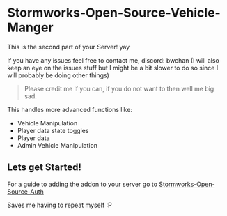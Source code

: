 # Stormworks-Open-Source-Vehicle-Manger

This is the second part of your Server! yay

If you have any issues feel free to contact me, discord: bwchan (I will also keep an eye on the issues stuff but I might be a bit slower to do so since I will probably be doing other things)

> Please credit me if you can, if you do not want to then well me big sad.

This handles more advanced functions like:
- Vehicle Manipulation
- Player data state toggles
- Player data
- Admin Vehicle Manipulation

## Lets get Started!

For a guide to adding the addon to your server go to [Stormworks-Open-Source-Auth](https://github.com/Bw-Chan/Stormworks-Open-Source-Auth)

Saves me having to repeat myself :P


